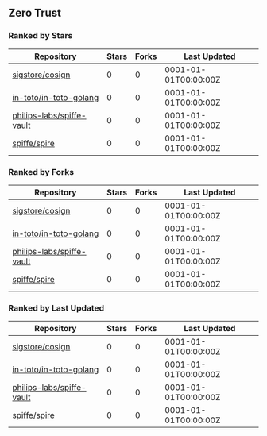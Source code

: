 ## Zero Trust

### Ranked by Stars

| Repository | Stars | Forks | Last Updated |
|------------|-------|-------|--------------|
| [sigstore/cosign](https://github.com/sigstore/cosign) | 0 | 0 | 0001-01-01T00:00:00Z |
| [in-toto/in-toto-golang](https://github.com/in-toto/in-toto-golang) | 0 | 0 | 0001-01-01T00:00:00Z |
| [philips-labs/spiffe-vault](https://github.com/philips-labs/spiffe-vault) | 0 | 0 | 0001-01-01T00:00:00Z |
| [spiffe/spire](https://github.com/spiffe/spire) | 0 | 0 | 0001-01-01T00:00:00Z |

### Ranked by Forks

| Repository | Stars | Forks | Last Updated |
|------------|-------|-------|--------------|
| [sigstore/cosign](https://github.com/sigstore/cosign) | 0 | 0 | 0001-01-01T00:00:00Z |
| [in-toto/in-toto-golang](https://github.com/in-toto/in-toto-golang) | 0 | 0 | 0001-01-01T00:00:00Z |
| [philips-labs/spiffe-vault](https://github.com/philips-labs/spiffe-vault) | 0 | 0 | 0001-01-01T00:00:00Z |
| [spiffe/spire](https://github.com/spiffe/spire) | 0 | 0 | 0001-01-01T00:00:00Z |

### Ranked by Last Updated

| Repository | Stars | Forks | Last Updated |
|------------|-------|-------|--------------|
| [sigstore/cosign](https://github.com/sigstore/cosign) | 0 | 0 | 0001-01-01T00:00:00Z |
| [in-toto/in-toto-golang](https://github.com/in-toto/in-toto-golang) | 0 | 0 | 0001-01-01T00:00:00Z |
| [philips-labs/spiffe-vault](https://github.com/philips-labs/spiffe-vault) | 0 | 0 | 0001-01-01T00:00:00Z |
| [spiffe/spire](https://github.com/spiffe/spire) | 0 | 0 | 0001-01-01T00:00:00Z |

